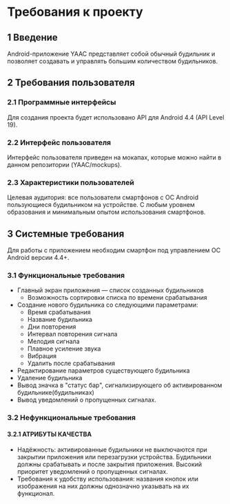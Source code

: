 # Требования к проекту

##  1 Введение

Android-приложение YAAC представляет собой обычный будильник и позволяет создавать 
и управлять большим количеством будильников.

## 2 Требования пользователя

###   2.1 Программные интерфейсы
Для создания проекта будет использовано API для Android 4.4 (API Level 19).
###   2.2 Интерфейс пользователя
Интерфейс пользователя приведен на мокапах, которые можно найти в данном репозитории (YAAC/mockups).
###   2.3 Характеристики пользователей
Целевая аудитория: все пользователи смартфонов с ОС Android пользующиеся будильником на устройстве. С любым уровнем образования и минимальным опытом использования смартфонов. 
##   3 Системные требования
Для работы с приложением необходим смартфон под управлением ОС Android версии 4.4+.
### 3.1 Функциональные требования
- Главный экран приложения — список созданных будильников
  - Возможность сортировки списка по времени срабатывания
- Создание нового будильника со следующими параметрами:
  - Время срабатывания
  - Название будильника
  - Дни повторения
  - Интервал повторения сигнала
  - Мелодия сигнала
  - Плавное усиление звука
  - Вибрация
  - Удалить после срабатывания
- Редактирование параметров существующего будильника
- Удаление будильника
- Вывод значка в "статус бар", сигнализирующего об активированном будильнике(будильниках)
- Вывод уведомлений о пропущенных сигналах.
### 3.2 Нефункциональные требования
#### 3.2.1 АТРИБУТЫ КАЧЕСТВА
- Надёжность: активированные будильники не выключаются при закрытии приложения или перезагрузки устройства. 
Будильники должны срабатывать и после закрытия приложения. Высокий приоритет уведомлений о пропущенных сигналах.
- Требования к удобству использования: названия кнопок или изображения на них должны однозначно указывать на их функционал.

